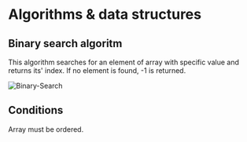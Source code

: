 # Algorithms &amp; data structures

## Binary search algoritm

This algorithm searches for an element of array with specific value and returns its' index. If no element is found, -1 is returned.

![Binary-Search](https://user-images.githubusercontent.com/80395610/151987196-31444646-3553-419c-84f9-76c1dac83752.png)


## Conditions

Array must be ordered.
